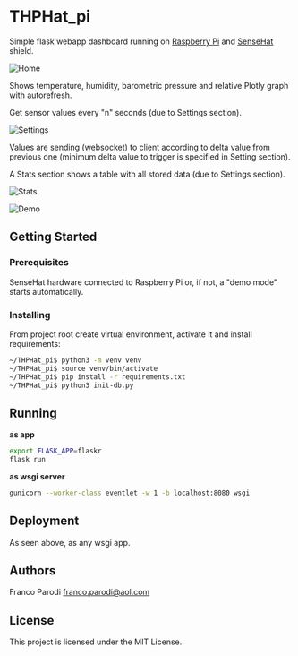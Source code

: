 # THPHat_pi
Simple flask webapp dashboard running on [Raspberry Pi](https://www.raspberrypi.org/) and [SenseHat](https://www.raspberrypi.org/products/sense-hat/) shield.

![Home](docs/THPHat_home.png)

Shows temperature, humidity, barometric pressure and relative Plotly graph with autorefresh.

Get sensor values every "n" seconds (due to Settings section).

![Settings](docs/THPHat_settings.png)

Values are sending (websocket) to client according to delta value from
previous one (minimum delta value to trigger is specified in Setting section).

A Stats section shows a table with all stored data (due to Settings section).

![Stats](docs/THPHat_stats.png)

![Demo](docs/THPHat_demo.gif)

## Getting Started

### Prerequisites
SenseHat hardware connected to Raspberry Pi or, if not,  a "demo mode" starts automatically.

### Installing

From project root create virtual environment, activate it and install requirements:

```sh
~/THPHat_pi$ python3 -m venv venv
~/THPHat_pi$ source venv/bin/activate
~/THPHat_pi$ pip install -r requirements.txt
~/THPHat_pi$ python3 init-db.py
```

## Running

__as app__

```sh
export FLASK_APP=flaskr
flask run
```

__as wsgi server__

```sh
gunicorn --worker-class eventlet -w 1 -b localhost:8080 wsgi
```

## Deployment

As seen above, as any wsgi app.

## Authors 

Franco Parodi <franco.parodi@aol.com>

## License

This project is licensed under the MIT License.
